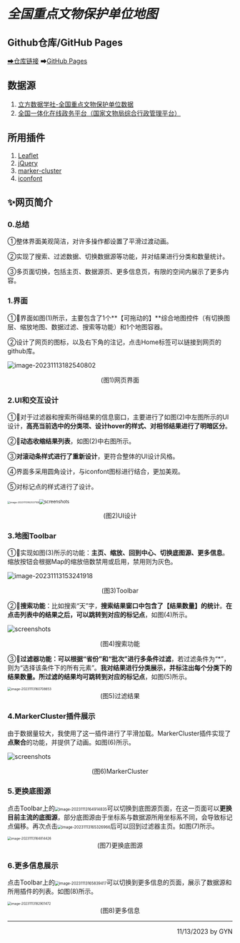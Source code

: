 # *全国重点文物保护单位地图*

## Github仓库/GitHub Pages

[➡仓库链接](https://github.com/moonlight216/moonlight216.github.io)  ➡[GitHub Pages](https://moonlight216.github.io/)

## 数据源

1. [立方数据学社-全国重点文物保护单位数据](https://mp.weixin.qq.com/s/Rf9V-mOu3B8lu93F1unVgg)
2. [全国一体化在线政务平台（国家文物局综合行政管理平台）](http://gl.ncha.gov.cn/#/public-service)

## 所用插件

1. [Leaflet](https://leafletjs.com/)
2. [jQuery](https://jquery.com/)
3. [marker-cluster](https://github.com/Leaflet/Leaflet.markercluster)
4. [iconfont](https://www.iconfont.cn/)

## ✨网页简介

### 0.总结

①整体界面美观简洁，对许多操作都设置了平滑过渡动画。

②实现了搜索、过滤数据、切换数据源等功能，并对结果进行分类和数量统计。

③多页面切换，包括主页、数据源页、更多信息页，有限的空间内展示了更多内容。



### 1.界面

①🌟界面如图(1)所示，主要包含了1个**【可拖动的】**综合地图控件（有切换图层、缩放地图、数据过滤、搜索等功能）和1个地图容器。

②设计了网页的图标，以及右下角的注记，点击Home标签可以链接到网页的github库。

![image-20231113182540802](image/image-20231113182540802.png)

<center>(图1)网页界面</center>



### 2.UI和交互设计

①🌟对于过滤器和搜索所得结果的信息窗口，主要进行了如图(2)中左图所示的UI设计，**高亮当前选中的分类项、设计hover的样式、对相邻结果进行了明暗区分**。

②🌟**动态收缩结果列表**，如图(2)中右图所示。

③**对滚动条样式进行了重新设计**，更符合整体的UI设计风格。

④界面多采用圆角设计，与iconfont图标进行结合，更加美观。

⑤对标记点的样式进行了设计。

​					<img src="image/image-20231113162537109.png" alt="image-20231113162537109" style="zoom: 37%;" /><img src="image/screenshots.gif" alt="screenshots" style="zoom: 69%;" />

<center>(图2)UI设计</center>



### 3.地图Toolbar

①🌟实现如图(3)所示的功能：**主页、缩放、回到中心、切换底图源、更多信息**。缩放按钮会根据Map的缩放倍数禁用或启用，禁用则为灰色。

![image-20231113153241918](image/image-20231113153241918.png)

<center>(图3)Toolbar</center>

②🌟**搜索功能**：比如搜索“天”字，**搜索结果窗口中包含了【结果数量】的统计**。**在点击列表中的结果之后，可以跳转到对应的标记点**，如图(4)所示。

![screenshots](image/screenshots1.gif)

<center>(图4)搜索功能</center>

③🌟**过滤器功能：**可以根据“省份”和“批次”进行**多条件过滤**，若过滤条件为“*”，则为“选择该条件下的所有元素”。**我对结果进行分类展示，并标注出每个分类下的结果数量。**所过滤的结果均可**跳转到对应的标记点**，如图(5)所示。

<img src="image/image-20231113160708653.png" alt="image-20231113160708653" style="zoom:50%;" />

<center>(图5)过滤结果</center>



### 4.MarkerCluster插件展示

由于数据量较大，我使用了这一插件进行了平滑加载。MarkerCluster插件实现了**点聚合**的功能，并提供了动画。如图(6)所示。

![screenshots](image/screenshots2.gif)

<center>(图6)MarkerCluster</center>



### 5.更换底图源

点击Toolbar上的<img src="image/image-20231113164914835.png" alt="image-20231113164914835" style="zoom: 60%;" />可以切换到底图源页面，在这一页面可以**更换目前主流的底图源**，部分底图源由于坐标系与数据源所用坐标系不同，会导致标记点偏移。再次点击<img src="image/image-20231113165326966.png" alt="image-20231113165326966" style="zoom: 60%;" />后可以回到过滤器主页。如图(7)所示。

<img src="image/image-20231113164814426.png" alt="image-20231113164814426" style="zoom:50%;" />

<center>(图7)更换底图源</center>



### 6.更多信息展示

点击Toolbar上的<img src="image/image-20231113165839417.png" alt="image-20231113165839417" style="zoom:60%;" />可以切换到更多信息的页面，展示了数据源和所用插件的列表。如图(8)所示。

<img src="image/image-20231113182901472.png" alt="image-20231113182901472" style="zoom:50%;" />

<center>(图8)更多信息</center>

------

<p align="right">11/13/2023 by GYN</p>
